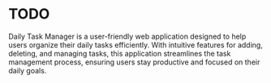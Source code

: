 # TODO
Daily Task Manager is a user-friendly web application designed to help users organize their daily tasks efficiently. With intuitive features for adding, deleting, and managing tasks, this application streamlines the task management process, ensuring users stay productive and focused on their daily goals.

